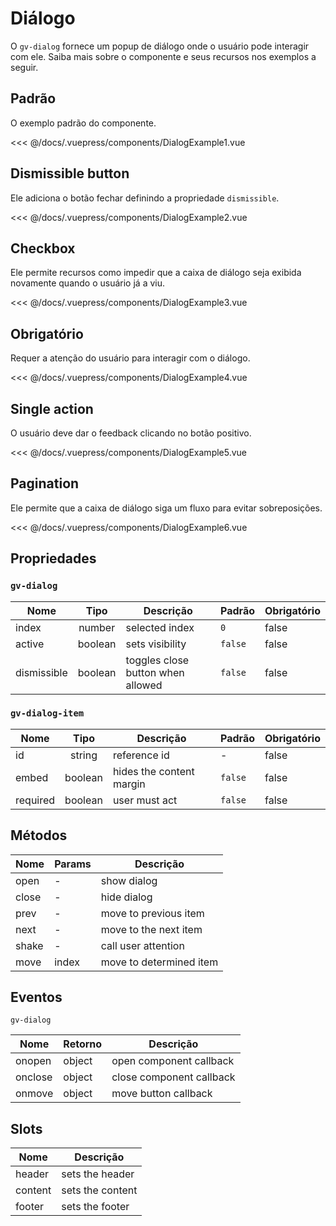# Diálogo

O `gv-dialog` fornece um popup de diálogo onde o usuário pode interagir com ele. Saiba mais sobre o componente e seus recursos nos exemplos a seguir.

## Padrão

O exemplo padrão do componente.

<dialog-example-1 />

<<< @/docs/.vuepress/components/DialogExample1.vue

## Dismissible button

Ele adiciona o botão fechar definindo a propriedade `dismissible`.

<dialog-example-2 />

<<< @/docs/.vuepress/components/DialogExample2.vue

## Checkbox

Ele permite recursos como impedir que a caixa de diálogo seja exibida novamente quando o usuário já a viu.

<dialog-example-3 />

<<< @/docs/.vuepress/components/DialogExample3.vue

## Obrigatório

Requer a atenção do usuário para interagir com o diálogo.

<dialog-example-4 />

<<< @/docs/.vuepress/components/DialogExample4.vue

## Single action

O usuário deve dar o feedback clicando no botão positivo.

<dialog-example-5 />

<<< @/docs/.vuepress/components/DialogExample5.vue

## Pagination

Ele permite que a caixa de diálogo siga um fluxo para evitar sobreposições.

<dialog-example-6 />

<<< @/docs/.vuepress/components/DialogExample6.vue

## Propriedades

### `gv-dialog`

| Nome        |  Tipo   | Descrição                         | Padrão  | Obrigatório |
| ----------- | :-----: | --------------------------------- | ------- | ----------- |
| index       | number  | selected index                    | `0`     | false       |
| active      | boolean | sets visibility                   | `false` | false       |
| dismissible | boolean | toggles close button when allowed | `false` | false       |

### `gv-dialog-item`

| Nome     |  Tipo   | Descrição                | Padrão  | Obrigatório |
| -------- | :-----: | ------------------------ | ------- | ----------- |
| id       | string  | reference id             | -       | false       |
| embed    | boolean | hides the content margin | `false` | false       |
| required | boolean | user must act            | `false` | false       |

## Métodos

| Nome  | Params | Descrição               |
| ----- | ------ | ----------------------- |
| open  | -      | show dialog             |
| close | -      | hide dialog             |
| prev  | -      | move to previous item   |
| next  | -      | move to the next item   |
| shake | -      | call user attention     |
| move  | index  | move to determined item |

## Eventos

`gv-dialog`

| Nome    | Retorno | Descrição                |
| ------- | ------- | ------------------------ |
| onopen  | object  | open component callback  |
| onclose | object  | close component callback |
| onmove  | object  | move button callback     |

## Slots

| Nome    | Descrição        |
| ------- | ---------------- |
| header  | sets the header  |
| content | sets the content |
| footer  | sets the footer  |
